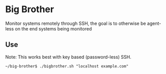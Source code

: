 # Big Brother
Monitor systems remotely through SSH, the goal is to otherwise be agent-less on the end systems being monitored

## Use
Note: This works best with key based (password-less) SSH.
```
~/big-brother$ ./bigbrother.sh "localhost example.com"
```
